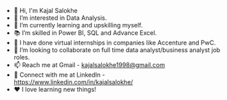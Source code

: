 * 👋 Hi, I'm Kajal Salokhe
* 👀 I’m interested in Data Analysis.
* 🌱 I’m currently learning and upskilling myself.
* 📚 I’m skilled in Power BI, SQL and Advance Excel.
* 📘 I have done virtual internships in companies like Accenture and PwC.
* 💞️ I’m looking to collaborate on full time data analyst/business analyst job roles.
* 📫 Reach me at Gmail - kajalsalokhe1998@gmail.com
* 🔗 Connect with me at LinkedIn - https://www.linkedin.com/in/kajalsalokhe/
* ❤️ I love learning new things!
